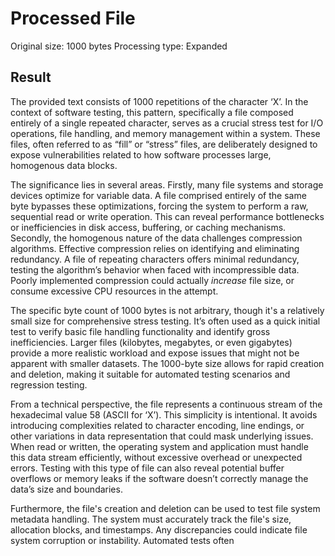 # Processed File

Original size: 1000 bytes
Processing type: Expanded

## Result

The provided text consists of 1000 repetitions of the character ‘X’. In the context of software testing, this pattern, specifically a file composed entirely of a single repeated character, serves as a crucial stress test for I/O operations, file handling, and memory management within a system. These files, often referred to as “fill” or “stress” files, are deliberately designed to expose vulnerabilities related to how software processes large, homogenous data blocks.

The significance lies in several areas. Firstly, many file systems and storage devices optimize for variable data. A file comprised entirely of the same byte bypasses these optimizations, forcing the system to perform a raw, sequential read or write operation. This can reveal performance bottlenecks or inefficiencies in disk access, buffering, or caching mechanisms.  Secondly, the homogenous nature of the data challenges compression algorithms. Effective compression relies on identifying and eliminating redundancy. A file of repeating characters offers minimal redundancy, testing the algorithm’s behavior when faced with incompressible data.  Poorly implemented compression could actually *increase* file size, or consume excessive CPU resources in the attempt.

The specific byte count of 1000 bytes is not arbitrary, though it's a relatively small size for comprehensive stress testing.  It’s often used as a quick initial test to verify basic file handling functionality and identify gross inefficiencies. Larger files (kilobytes, megabytes, or even gigabytes) provide a more realistic workload and expose issues that might not be apparent with smaller datasets. The 1000-byte size allows for rapid creation and deletion, making it suitable for automated testing scenarios and regression testing.  

From a technical perspective, the file represents a continuous stream of the hexadecimal value 58 (ASCII for ‘X’).  This simplicity is intentional.  It avoids introducing complexities related to character encoding, line endings, or other variations in data representation that could mask underlying issues.  When read or written, the operating system and application must handle this data stream efficiently, without excessive overhead or unexpected errors.  Testing with this type of file can also reveal potential buffer overflows or memory leaks if the software doesn’t correctly manage the data’s size and boundaries.  

Furthermore, the file's creation and deletion can be used to test file system metadata handling.  The system must accurately track the file's size, allocation blocks, and timestamps. Any discrepancies could indicate file system corruption or instability.  Automated tests often